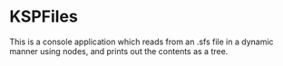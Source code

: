 # KSPFiles

This is a console application which reads from an .sfs file in a dynamic manner using nodes, and prints out the contents as a tree.
